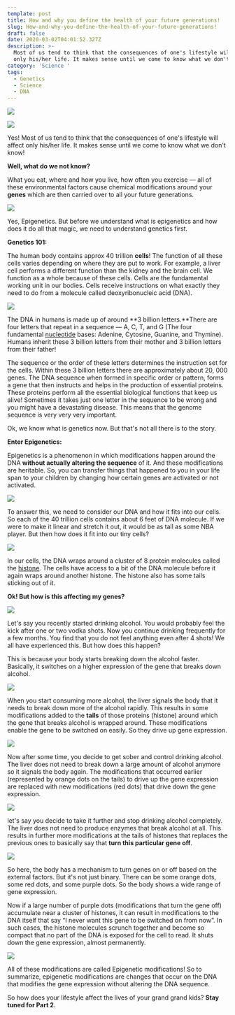 ```yaml
---
template: post
title: How and why you define the health of your future generations!
slug: How-and-why-you-define-the-health-of-your-future-generations!
draft: false
date: 2020-03-02T04:01:52.327Z
description: >-
  Most of us tend to think that the consequences of one's lifestyle will affect
  only his/her life. It makes sense until we come to know what we don't know!
category: 'Science '
tags:
  - Genetics
  - Science
  - DNA
---
```



![](https://cdn-images-1.medium.com/max/1600/1*PTsclk2K4j5QaET0q6yiLg.png)

![](https://cdn-images-1.medium.com/max/1600/1*NpRmLtoemMZ5twAQwWyEEA.png)

Yes! Most of us tend to think that the consequences of one's lifestyle will affect only his/her life. It makes sense until we come to know what we don't know!

**Well, what do we not know?**

What you eat, where and how you live, how often you exercise — all of these environmental factors cause chemical modifications around your **genes** which are then carried over to all your future generations.

![](https://cdn-images-1.medium.com/max/1600/1*jlUnsdSElNqjLCshikNvdQ.png)

Yes, Epigenetics. But before we understand what is epigenetics and how does it do all that magic, we need to understand genetics first.

**Genetics 101:**

The human body contains approx 40 trillion **cells**! The function of all these cells varies depending on where they are put to work. For example, a liver cell performs a different function than the kidney and the brain cell. We function as a whole because of these cells. Cells are the fundamental working unit in our bodies. Cells receive instructions on what exactly they need to do from a molecule called deoxyribonucleic acid (DNA).

![](https://cdn-images-1.medium.com/max/1600/1*GanKal6wFVUU608fojMAGg.png)

The DNA in humans is made up of around **3 billion letters.**There are four letters that repeat in a sequence — A, C, T, and G (The four fundamental [nucleotide](https://www.genome.gov/genetics-glossary/Nucleotide) bases: Adenine, Cytosine, Guanine, and Thymine). Humans inherit these 3 billion letters from their mother and 3 billion letters from their father!

The sequence or the order of these letters determines the instruction set for the cells. Within these 3 billion letters there are approximately about 20, 000 genes. The DNA sequence when formed in specific order or pattern, forms a gene that then instructs and helps in the production of essential proteins. These proteins perform all the essential biological functions that keep us alive! Sometimes it takes just one letter in the sequence to be wrong and you might have a devastating disease. This means that the genome sequence is very very very important.

Ok, we know what is genetics now. But that's not all there is to the story.

**Enter Epigenetics:**

Epigenetics is a phenomenon in which modifications happen around the DNA **without actually altering the sequence** of it. And these modifications are heritable. So, you can transfer things that happened to you in your life span to your children by changing how certain genes are activated or not activated.

![](https://cdn-images-1.medium.com/max/1600/1*ss4VigLacb-8M70_xjpRBA.png)

To answer this, we need to consider our DNA and how it fits into our cells. So each of the 40 trillion cells contains about 6 feet of DNA molecule. If we were to make it linear and stretch it out, it would be as tall as some NBA player. But then how does it fit into our tiny cells?

![](https://cdn-images-1.medium.com/max/1600/1*1DIlFk8TC3zCr8vt9jxskQ.png)

In our cells, the DNA wraps around a cluster of 8 protein molecules called the [histone](https://www.genome.gov/genetics-glossary/histone). The cells have access to a bit of the DNA molecule before it again wraps around another histone. The histone also has some tails sticking out of it.

**Ok! But how is this affecting my genes?**

![](https://cdn-images-1.medium.com/max/1600/1*FRWGHt6xmjz0ubtsGbwPzg.png)

Let's say you recently started drinking alcohol. You would probably feel the kick after one or two vodka shots. Now you continue drinking frequently for a few months. You find that you do not feel anything even after 4 shots! We all have experienced this. But how does this happen?

This is because your body starts breaking down the alcohol faster. Basically, it switches on a higher expression of the gene that breaks down alcohol.

![](https://cdn-images-1.medium.com/max/1600/1*0YR-CyrWqFJs9uiLG7mCmg.png)

When you start consuming more alcohol, the liver signals the body that it needs to break down more of the alcohol rapidly. This results in some modifications added to the **tails** of those proteins (histone) around which the gene that breaks alcohol is wrapped around. These modifications enable the gene to be switched on easily. So they drive up gene expression.

![](https://cdn-images-1.medium.com/max/1600/1*h_5jBYE95okWF_NEUjW6QA.png)

Now after some time, you decide to get sober and control drinking alcohol. The liver does not need to break down a large amount of alcohol anymore so it signals the body again. The modifications that occurred earlier (represented by orange dots on the tails) to drive up the gene expression are replaced with new modifications (red dots) that drive down the gene expression.

![](https://cdn-images-1.medium.com/max/1600/1*VRarzJow1LkSEsqxLOP7nA.png)

let's say you decide to take it further and stop drinking alcohol completely. The liver does not need to produce enzymes that break alcohol at all. This results in further more modifications at the tails of histones that replaces the previous ones to basically say that **turn this particular gene off**.

![](https://cdn-images-1.medium.com/max/1600/1*tkigK-35nBq33lyjKeV-mg.png)

So here, the body has a mechanism to turn genes on or off based on the external factors. But it's not just binary. There can be some orange dots, some red dots, and some purple dots. So the body shows a wide range of gene expression.

Now if a large number of purple dots (modifications that turn the gene off) accumulate near a cluster of histones, it can result in modifications to the DNA itself that say “I never want this gene to be switched on from now”. In such cases, the histone molecules scrunch together and become so compact that no part of the DNA is exposed for the cell to read. It shuts down the gene expression, almost permanently.

![](https://cdn-images-1.medium.com/max/1600/1*vXvwV17JUDoqgWfD6TN45A.png)

All of these modifications are called Epigenetic modifications! So to summarize, epigenetic modifications are changes that occur on the DNA that modifies the gene expression without altering the DNA sequence.

So how does your lifestyle affect the lives of your grand grand kids? **Stay tuned for Part 2.**

